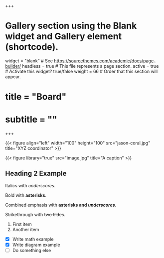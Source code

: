 +++
# Gallery section using the Blank widget and Gallery element (shortcode).
widget = "blank"  # See https://sourcethemes.com/academic/docs/page-builder/
headless = true  # This file represents a page section.
active = true  # Activate this widget? true/false
weight = 66  # Order that this section will appear.

# title = "Board"
# subtitle = ""
+++


{{< figure align="left" width="100" height="100" src="jason-coral.jpg" title="XYZ coordinator" >}}

{{< figure library="true" src="image.jpg" title="A caption" >}}

## Heading 2 Example

Italics with _underscores_.

Bold with **asterisks**.

Combined emphasis with **asterisks and _underscores_**.

Strikethrough with ~~two tildes~~.

1. First item
2. Another item

- [x] Write math example
- [x] Write diagram example
- [ ] Do something else
